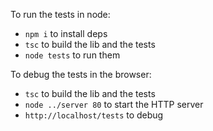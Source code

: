 To run the tests in node:

- `npm i` to install deps
- `tsc` to build the lib and the tests
- `node tests` to run them

To debug the tests in the browser:

- `tsc` to build the lib and the tests
- `node ../server 80` to start the HTTP server
- `http://localhost/tests` to debug
